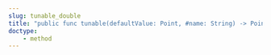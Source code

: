 ```yaml
---
slug: tunable_double
title: "public func tunable(defaultValue: Point, #name: String) -> Point"
doctype:
    - method
---
```

